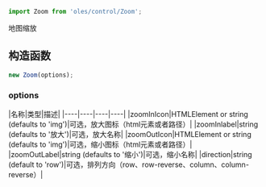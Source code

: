 ``` javascript
import Zoom from 'oles/control/Zoom';
```
地图缩放

## 构造函数

```javascript
new Zoom(options);
```

### options

|名称|类型|描述|
|----|----|----|----|
|zoomInIcon|HTMLElement or string (defaults to 'img')|可选，放大图标（html元素或者路径）|
|zoomInlabel|string (defaults to '放大')|可选，放大名称|
|zoomOutIcon|HTMLElement or string (defaults to 'img')|可选，缩小图标（html元素或者路径）|
|zoomOutLabel|string (defaults to '缩小')|可选，缩小名称|
|direction|string (default to 'row')|可选，排列方向（row、row-reverse、column、column-reverse）|